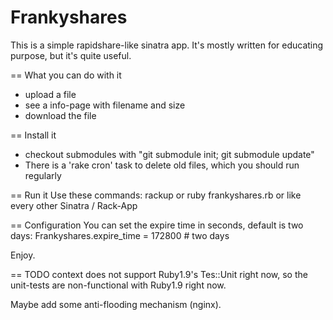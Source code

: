 Frankyshares
===============================================

This is a simple rapidshare-like sinatra app. 
It's mostly written for educating purpose, but it's quite useful.

== What you can do with it
* upload a file
* see a info-page with filename and size
* download the file

== Install it
* checkout submodules with "git submodule init; git submodule update"
* There is a 'rake cron' task to delete old files, which you should run regularly

== Run it
Use these commands:
    rackup
or
    ruby frankyshares.rb
or like every other Sinatra / Rack-App

== Configuration
You can set the expire time in seconds, default is two days:
    Frankyshares.expire_time = 172800   # two days


Enjoy.


== TODO
context does not support Ruby1.9's Tes::Unit right now, so the unit-tests are non-functional with Ruby1.9 right now.

Maybe add some anti-flooding mechanism (nginx).
